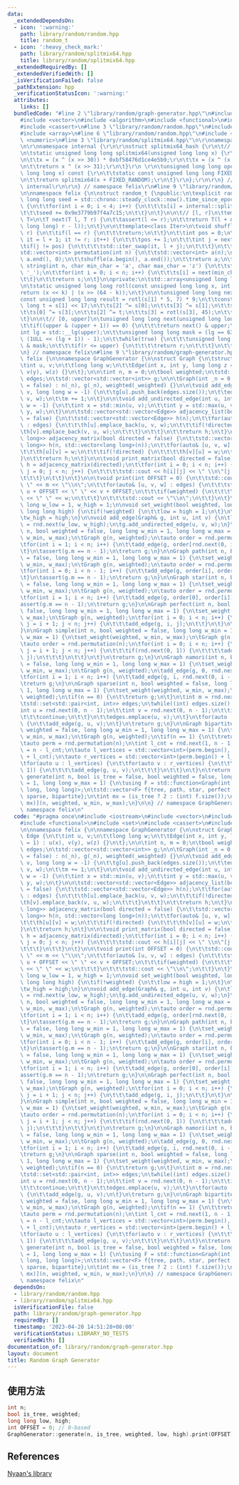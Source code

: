 ```yaml
---
data:
  _extendedDependsOn:
  - icon: ':warning:'
    path: library/random/random.hpp
    title: random_t
  - icon: ':heavy_check_mark:'
    path: library/random/splitmix64.hpp
    title: library/random/splitmix64.hpp
  _extendedRequiredBy: []
  _extendedVerifiedWith: []
  _isVerificationFailed: false
  _pathExtension: hpp
  _verificationStatusIcon: ':warning:'
  attributes:
    links: []
  bundledCode: "#line 2 \"library/random/graph-generator.hpp\"\n#include <iostream>\n\
    #include <vector>\n#include <algorithm>\n#include <functional>\n#include <set>\n\
    #include <cassert>\n#line 3 \"library/random/random.hpp\"\n#include <cstring>\n\
    #include <array>\n#line 6 \"library/random/random.hpp\"\n#include <chrono>\n#include\
    \ <numeric>\n#line 3 \"library/random/splitmix64.hpp\"\n\r\nnamespace felix {\r\
    \n\r\nnamespace internal {\r\n\r\nstruct splitmix64_hash {\r\n\t// http://xoshiro.di.unimi.it/splitmix64.c\r\
    \n\tstatic unsigned long long splitmix64(unsigned long long x) {\r\n\t\tx += 0x9e3779b97f4a7c15;\r\
    \n\t\tx = (x ^ (x >> 30)) * 0xbf58476d1ce4e5b9;\r\n\t\tx = (x ^ (x >> 27)) * 0x94d049bb133111eb;\r\
    \n\t\treturn x ^ (x >> 31);\r\n\t}\r\n \r\n\tunsigned long long operator()(unsigned\
    \ long long x) const {\r\n\t\tstatic const unsigned long long FIXED_RANDOM = std::chrono::steady_clock::now().time_since_epoch().count();\r\
    \n\t\treturn splitmix64(x + FIXED_RANDOM);\r\n\t}\r\n};\r\n\r\n} // namespace\
    \ internal\r\n\r\n} // namespace felix\r\n#line 9 \"library/random/random.hpp\"\
    \n\nnamespace felix {\n\nstruct random_t {\npublic:\n\texplicit random_t(unsigned\
    \ long long seed = std::chrono::steady_clock::now().time_since_epoch().count())\
    \ {\n\t\tfor(int i = 0; i < 4; i++) {\n\t\t\ts[i] = internal::splitmix64_hash::splitmix64(seed);\n\
    \t\t\tseed += 0x9e3779b97f4a7c15;\n\t\t}\n\t}\n\n\t// [l, r]\n\ttemplate<class\
    \ T>\n\tT next(T l, T r) {\n\t\tassert(l <= r);\n\t\treturn T(l + next((unsigned\
    \ long long) r - l));\n\t}\n\n\ttemplate<class Iter>\n\tvoid shuffle(Iter l, Iter\
    \ r) {\n\t\tif(l == r) {\n\t\t\treturn;\n\t\t}\n\t\tint pos = 0;\n\t\tfor(auto\
    \ it = l + 1; it != r; it++) {\n\t\t\tpos += 1;\n\t\t\tint j = next(pos);\n\t\t\
    \tif(j != pos) {\n\t\t\t\tstd::iter_swap(it, l + j);\n\t\t\t}\n\t\t}\n\t}\n\n\t\
    std::vector<int> permutation(int n) {\n\t\tstd::vector<int> a(n);\n\t\tstd::iota(a.begin(),\
    \ a.end(), 0);\n\t\tshuffle(a.begin(), a.end());\n\t\treturn a;\n\t}\n\n\tstd::string\
    \ string(int n, char min_char = 'a', char max_char = 'z') {\n\t\tstd::string s(n,\
    \ '_');\n\t\tfor(int i = 0; i < n; i++) {\n\t\t\ts[i] = next(min_char, max_char);\n\
    \t\t}\n\t\treturn s;\n\t}\n\nprivate:\n\tstd::array<unsigned long long, 4> s;\n\
    \n\tstatic unsigned long long rotl(const unsigned long long x, int k) {\n\t\t\
    return (x << k) | (x >> (64 - k));\n\t}\n\n\tunsigned long long next() {\n\t\t\
    const unsigned long long result = rotl(s[1] * 5, 7) * 9;\n\t\tconst unsigned long\
    \ long t = s[1] << 17;\n\t\ts[2] ^= s[0];\n\t\ts[3] ^= s[1];\n\t\ts[1] ^= s[2];\n\
    \t\ts[0] ^= s[3];\n\t\ts[2] ^= t;\n\t\ts[3] = rotl(s[3], 45);\n\t\treturn result;\n\
    \t}\n\n\t// [0, upper]\n\tunsigned long long next(unsigned long long upper) {\n\
    \t\tif((upper & (upper + 1)) == 0) {\n\t\t\treturn next() & upper;\n\t\t}\n\t\t\
    int lg = std::__lg(upper);\n\t\tunsigned long long mask = (lg == 63 ? ~0ULL :\
    \ (1ULL << (lg + 1)) - 1);\n\t\twhile(true) {\n\t\t\tunsigned long long r = next()\
    \ & mask;\n\t\t\tif(r <= upper) {\n\t\t\t\treturn r;\n\t\t\t}\n\t\t}\n\t}\n} rnd;\n\
    \n} // namespace felix\n#line 9 \"library/random/graph-generator.hpp\"\n\nnamespace\
    \ felix {\n\nnamespace GraphGenerator {\n\nstruct Graph {\n\tstruct Edge {\n\t\
    \tint u, v;\n\t\tlong long w;\n\t\tEdge(int x, int y, long long z = 1) : u(x),\
    \ v(y), w(z) {}\n\t};\n\n\tint n, m = 0;\n\tbool weighted;\n\tstd::vector<Edge>\
    \ edges;\n\tstd::vector<std::vector<int>> g;\n\n\tGraph(int _n = 0, bool _weighted\
    \ = false) : n(_n), g(_n), weighted(_weighted) {}\n\n\tvoid add_edge(int u, int\
    \ v, long long w = -1) {\n\t\tg[u].push_back(edges.size());\n\t\tedges.emplace_back(u,\
    \ v, w);\n\t\tm += 1;\n\t}\n\n\tvoid add_undirected_edge(int u, int v, long long\
    \ w = -1) {\n\t\tint x = std::min(u, v);\n\t\tint y = std::max(u, v);\n\t\tadd_edge(x,\
    \ y, w);\n\t}\n\n\tstd::vector<std::vector<Edge>> adjacency_list(bool directed\
    \ = false) {\n\t\tstd::vector<std::vector<Edge>> h(n);\n\t\tfor(auto& [u, v, w]\
    \ : edges) {\n\t\t\th[u].emplace_back(u, v, w);\n\t\t\tif(!directed) {\n\t\t\t\
    \th[v].emplace_back(v, u, w);\n\t\t\t}\n\t\t}\n\t\treturn h;\n\t}\n\n\tstd::vector<std::vector<long\
    \ long>> adjacency_matrix(bool directed = false) {\n\t\tstd::vector<std::vector<long\
    \ long>> h(n, std::vector<long long>(n));\n\t\tfor(auto& [u, v, w] : edges) {\n\
    \t\t\th[u][v] = w;\n\t\t\tif(!directed) {\n\t\t\t\th[v][u] = w;\n\t\t\t}\n\t\t\
    }\n\t\treturn h;\n\t}\n\n\tvoid print_matrix(bool directed = false) {\n\t\tauto\
    \ h = adjacency_matrix(directed);\n\t\tfor(int i = 0; i < n; i++) {\n\t\t\tfor(int\
    \ j = 0; j < n; j++) {\n\t\t\t\tstd::cout << h[i][j] << \" \\n\"[j == n - 1];\n\
    \t\t\t}\n\t\t}\n\t}\n\n\tvoid print(int OFFSET = 0) {\n\t\tstd::cout << n << \"\
    \ \" << m << \"\\n\";\n\t\tfor(auto& [u, v, w] : edges) {\n\t\t\tstd::cout <<\
    \ u + OFFSET << \" \" << v + OFFSET;\n\t\t\tif(weighted) {\n\t\t\t\tstd::cout\
    \ << \" \" << w;\n\t\t\t}\n\t\t\tstd::cout << \"\\n\";\n\t\t}\n\t}\n};\n\nlong\
    \ long w_low = 1, w_high = 1;\n\nvoid set_weight(bool weighted, long long low,\
    \ long long high) {\n\tif(!weighted) {\n\t\tlow = high = 1;\n\t}\n\tw_low = low;\n\
    \tw_high = high;\n}\n\nvoid add_edge(Graph& g, int u, int v) {\n\tlong long w\
    \ = rnd.next(w_low, w_high);\n\tg.add_undirected_edge(u, v, w);\n}\n\nGraph tree(int\
    \ n, bool weighted = false, long long w_min = 1, long long w_max = 1) {\n\tset_weight(weighted,\
    \ w_min, w_max);\n\tGraph g(n, weighted);\n\tauto order = rnd.permutation(n);\n\
    \tfor(int i = 1; i < n; i++) {\n\t\tadd_edge(g, order[rnd.next(0, i - 1)], order[i]);\n\
    \t}\n\tassert(g.m == n - 1);\n\treturn g;\n}\n\nGraph path(int n, bool weighted\
    \ = false, long long w_min = 1, long long w_max = 1) {\n\tset_weight(weighted,\
    \ w_min, w_max);\n\tGraph g(n, weighted);\n\tauto order = rnd.permutation(n);\n\
    \tfor(int i = 0; i < n - 1; i++) {\n\t\tadd_edge(g, order[i], order[i + 1]);\n\
    \t}\n\tassert(g.m == n - 1);\n\treturn g;\n}\n\nGraph star(int n, bool weighted\
    \ = false, long long w_min = 1, long long w_max = 1) {\n\tset_weight(weighted,\
    \ w_min, w_max);\n\tGraph g(n, weighted);\n\tauto order = rnd.permutation(n);\n\
    \tfor(int i = 1; i < n; i++) {\n\t\tadd_edge(g, order[0], order[i]);\n\t}\n\t\
    assert(g.m == n - 1);\n\treturn g;\n}\n\nGraph perfect(int n, bool weighted =\
    \ false, long long w_min = 1, long long w_max = 1) {\n\tset_weight(weighted, w_min,\
    \ w_max);\n\tGraph g(n, weighted);\n\tfor(int i = 0; i < n; i++) {\n\t\tfor(int\
    \ j = i + 1; j < n; j++) {\n\t\t\tadd_edge(g, i, j);\n\t\t}\n\t}\n\treturn g;\n\
    }\n\nGraph simple(int n, bool weighted = false, long long w_min = 1, long long\
    \ w_max = 1) {\n\tset_weight(weighted, w_min, w_max);\n\tGraph g(n, weighted);\n\
    \tauto order = rnd.permutation(n);\n\tfor(int i = 0; i < n; i++) {\n\t\tfor(int\
    \ j = i + 1; j < n; j++) {\n\t\t\tif(rnd.next(0, 1)) {\n\t\t\t\tadd_edge(g, i,\
    \ j);\n\t\t\t}\n\t\t}\n\t}\n\treturn g;\n}\n\nGraph namori(int n, bool weighted\
    \ = false, long long w_min = 1, long long w_max = 1) {\n\tset_weight(weighted,\
    \ w_min, w_max);\n\tGraph g(n, weighted);\n\tadd_edge(g, 0, rnd.next(1, n - 1));\n\
    \tfor(int i = 1; i < n; i++) {\n\t\tadd_edge(g, i, rnd.next(0, i - 1));\n\t}\n\
    \treturn g;\n}\n\nGraph sparse(int n, bool weighted = false, long long w_min =\
    \ 1, long long w_max = 1) {\n\tset_weight(weighted, w_min, w_max);\n\tGraph g(n,\
    \ weighted);\n\tif(n == 0) {\n\t\treturn g;\n\t}\n\tint m = rnd.next(0, n - 1);\n\
    \tstd::set<std::pair<int, int>> edges;\n\twhile((int) edges.size() < m) {\n\t\t\
    int u = rnd.next(0, n - 1);\n\t\tint v = rnd.next(0, n - 1);\n\t\tif(u >= v) {\n\
    \t\t\tcontinue;\n\t\t}\n\t\tedges.emplace(u, v);\n\t}\n\tfor(auto [u, v] : edges)\
    \ {\n\t\tadd_edge(g, u, v);\n\t}\n\treturn g;\n}\n\nGraph bipartite(int n, bool\
    \ weighted = false, long long w_min = 1, long long w_max = 1) {\n\tset_weight(weighted,\
    \ w_min, w_max);\n\tGraph g(n, weighted);\n\tif(n == 1) {\n\t\treturn g;\n\t}\n\
    \tauto perm = rnd.permutation(n);\n\tint l_cnt = rnd.next(1, n - 1);\n\tint r_cnt\
    \ = n - l_cnt;\n\tauto l_vertices = std::vector<int>(perm.begin(), perm.begin()\
    \ + l_cnt);\n\tauto r_vertices = std::vector<int>(perm.begin() + l_cnt, perm.end());\n\
    \tfor(auto u : l_vertices) {\n\t\tfor(auto v : r_vertices) {\n\t\t\tif(rnd.next(0,\
    \ 1)) {\n\t\t\t\tadd_edge(g, u, v);\n\t\t\t}\n\t\t}\n\t}\n\treturn g;\n}\n\nGraph\
    \ generate(int n, bool is_tree = false, bool weighted = false, long long w_min\
    \ = 1, long long w_max = 1) {\n\tusing F = std::function<Graph(int, bool, long\
    \ long, long long)>;\n\tstd::vector<F> f{tree, path, star, perfect, simple, namori,\
    \ sparse, bipartite};\n\tint mx = (is_tree ? 2 : (int) f.size());\n\treturn f[rnd.next(0,\
    \ mx)](n, weighted, w_min, w_max);\n}\n\n} // namespace GraphGenerator\n\n} //\
    \ namespace felix\n"
  code: "#pragma once\n#include <iostream>\n#include <vector>\n#include <algorithm>\n\
    #include <functional>\n#include <set>\n#include <cassert>\n#include \"random.hpp\"\
    \n\nnamespace felix {\n\nnamespace GraphGenerator {\n\nstruct Graph {\n\tstruct\
    \ Edge {\n\t\tint u, v;\n\t\tlong long w;\n\t\tEdge(int x, int y, long long z\
    \ = 1) : u(x), v(y), w(z) {}\n\t};\n\n\tint n, m = 0;\n\tbool weighted;\n\tstd::vector<Edge>\
    \ edges;\n\tstd::vector<std::vector<int>> g;\n\n\tGraph(int _n = 0, bool _weighted\
    \ = false) : n(_n), g(_n), weighted(_weighted) {}\n\n\tvoid add_edge(int u, int\
    \ v, long long w = -1) {\n\t\tg[u].push_back(edges.size());\n\t\tedges.emplace_back(u,\
    \ v, w);\n\t\tm += 1;\n\t}\n\n\tvoid add_undirected_edge(int u, int v, long long\
    \ w = -1) {\n\t\tint x = std::min(u, v);\n\t\tint y = std::max(u, v);\n\t\tadd_edge(x,\
    \ y, w);\n\t}\n\n\tstd::vector<std::vector<Edge>> adjacency_list(bool directed\
    \ = false) {\n\t\tstd::vector<std::vector<Edge>> h(n);\n\t\tfor(auto& [u, v, w]\
    \ : edges) {\n\t\t\th[u].emplace_back(u, v, w);\n\t\t\tif(!directed) {\n\t\t\t\
    \th[v].emplace_back(v, u, w);\n\t\t\t}\n\t\t}\n\t\treturn h;\n\t}\n\n\tstd::vector<std::vector<long\
    \ long>> adjacency_matrix(bool directed = false) {\n\t\tstd::vector<std::vector<long\
    \ long>> h(n, std::vector<long long>(n));\n\t\tfor(auto& [u, v, w] : edges) {\n\
    \t\t\th[u][v] = w;\n\t\t\tif(!directed) {\n\t\t\t\th[v][u] = w;\n\t\t\t}\n\t\t\
    }\n\t\treturn h;\n\t}\n\n\tvoid print_matrix(bool directed = false) {\n\t\tauto\
    \ h = adjacency_matrix(directed);\n\t\tfor(int i = 0; i < n; i++) {\n\t\t\tfor(int\
    \ j = 0; j < n; j++) {\n\t\t\t\tstd::cout << h[i][j] << \" \\n\"[j == n - 1];\n\
    \t\t\t}\n\t\t}\n\t}\n\n\tvoid print(int OFFSET = 0) {\n\t\tstd::cout << n << \"\
    \ \" << m << \"\\n\";\n\t\tfor(auto& [u, v, w] : edges) {\n\t\t\tstd::cout <<\
    \ u + OFFSET << \" \" << v + OFFSET;\n\t\t\tif(weighted) {\n\t\t\t\tstd::cout\
    \ << \" \" << w;\n\t\t\t}\n\t\t\tstd::cout << \"\\n\";\n\t\t}\n\t}\n};\n\nlong\
    \ long w_low = 1, w_high = 1;\n\nvoid set_weight(bool weighted, long long low,\
    \ long long high) {\n\tif(!weighted) {\n\t\tlow = high = 1;\n\t}\n\tw_low = low;\n\
    \tw_high = high;\n}\n\nvoid add_edge(Graph& g, int u, int v) {\n\tlong long w\
    \ = rnd.next(w_low, w_high);\n\tg.add_undirected_edge(u, v, w);\n}\n\nGraph tree(int\
    \ n, bool weighted = false, long long w_min = 1, long long w_max = 1) {\n\tset_weight(weighted,\
    \ w_min, w_max);\n\tGraph g(n, weighted);\n\tauto order = rnd.permutation(n);\n\
    \tfor(int i = 1; i < n; i++) {\n\t\tadd_edge(g, order[rnd.next(0, i - 1)], order[i]);\n\
    \t}\n\tassert(g.m == n - 1);\n\treturn g;\n}\n\nGraph path(int n, bool weighted\
    \ = false, long long w_min = 1, long long w_max = 1) {\n\tset_weight(weighted,\
    \ w_min, w_max);\n\tGraph g(n, weighted);\n\tauto order = rnd.permutation(n);\n\
    \tfor(int i = 0; i < n - 1; i++) {\n\t\tadd_edge(g, order[i], order[i + 1]);\n\
    \t}\n\tassert(g.m == n - 1);\n\treturn g;\n}\n\nGraph star(int n, bool weighted\
    \ = false, long long w_min = 1, long long w_max = 1) {\n\tset_weight(weighted,\
    \ w_min, w_max);\n\tGraph g(n, weighted);\n\tauto order = rnd.permutation(n);\n\
    \tfor(int i = 1; i < n; i++) {\n\t\tadd_edge(g, order[0], order[i]);\n\t}\n\t\
    assert(g.m == n - 1);\n\treturn g;\n}\n\nGraph perfect(int n, bool weighted =\
    \ false, long long w_min = 1, long long w_max = 1) {\n\tset_weight(weighted, w_min,\
    \ w_max);\n\tGraph g(n, weighted);\n\tfor(int i = 0; i < n; i++) {\n\t\tfor(int\
    \ j = i + 1; j < n; j++) {\n\t\t\tadd_edge(g, i, j);\n\t\t}\n\t}\n\treturn g;\n\
    }\n\nGraph simple(int n, bool weighted = false, long long w_min = 1, long long\
    \ w_max = 1) {\n\tset_weight(weighted, w_min, w_max);\n\tGraph g(n, weighted);\n\
    \tauto order = rnd.permutation(n);\n\tfor(int i = 0; i < n; i++) {\n\t\tfor(int\
    \ j = i + 1; j < n; j++) {\n\t\t\tif(rnd.next(0, 1)) {\n\t\t\t\tadd_edge(g, i,\
    \ j);\n\t\t\t}\n\t\t}\n\t}\n\treturn g;\n}\n\nGraph namori(int n, bool weighted\
    \ = false, long long w_min = 1, long long w_max = 1) {\n\tset_weight(weighted,\
    \ w_min, w_max);\n\tGraph g(n, weighted);\n\tadd_edge(g, 0, rnd.next(1, n - 1));\n\
    \tfor(int i = 1; i < n; i++) {\n\t\tadd_edge(g, i, rnd.next(0, i - 1));\n\t}\n\
    \treturn g;\n}\n\nGraph sparse(int n, bool weighted = false, long long w_min =\
    \ 1, long long w_max = 1) {\n\tset_weight(weighted, w_min, w_max);\n\tGraph g(n,\
    \ weighted);\n\tif(n == 0) {\n\t\treturn g;\n\t}\n\tint m = rnd.next(0, n - 1);\n\
    \tstd::set<std::pair<int, int>> edges;\n\twhile((int) edges.size() < m) {\n\t\t\
    int u = rnd.next(0, n - 1);\n\t\tint v = rnd.next(0, n - 1);\n\t\tif(u >= v) {\n\
    \t\t\tcontinue;\n\t\t}\n\t\tedges.emplace(u, v);\n\t}\n\tfor(auto [u, v] : edges)\
    \ {\n\t\tadd_edge(g, u, v);\n\t}\n\treturn g;\n}\n\nGraph bipartite(int n, bool\
    \ weighted = false, long long w_min = 1, long long w_max = 1) {\n\tset_weight(weighted,\
    \ w_min, w_max);\n\tGraph g(n, weighted);\n\tif(n == 1) {\n\t\treturn g;\n\t}\n\
    \tauto perm = rnd.permutation(n);\n\tint l_cnt = rnd.next(1, n - 1);\n\tint r_cnt\
    \ = n - l_cnt;\n\tauto l_vertices = std::vector<int>(perm.begin(), perm.begin()\
    \ + l_cnt);\n\tauto r_vertices = std::vector<int>(perm.begin() + l_cnt, perm.end());\n\
    \tfor(auto u : l_vertices) {\n\t\tfor(auto v : r_vertices) {\n\t\t\tif(rnd.next(0,\
    \ 1)) {\n\t\t\t\tadd_edge(g, u, v);\n\t\t\t}\n\t\t}\n\t}\n\treturn g;\n}\n\nGraph\
    \ generate(int n, bool is_tree = false, bool weighted = false, long long w_min\
    \ = 1, long long w_max = 1) {\n\tusing F = std::function<Graph(int, bool, long\
    \ long, long long)>;\n\tstd::vector<F> f{tree, path, star, perfect, simple, namori,\
    \ sparse, bipartite};\n\tint mx = (is_tree ? 2 : (int) f.size());\n\treturn f[rnd.next(0,\
    \ mx)](n, weighted, w_min, w_max);\n}\n\n} // namespace GraphGenerator\n\n} //\
    \ namespace felix\n"
  dependsOn:
  - library/random/random.hpp
  - library/random/splitmix64.hpp
  isVerificationFile: false
  path: library/random/graph-generator.hpp
  requiredBy: []
  timestamp: '2023-04-20 14:51:28+08:00'
  verificationStatus: LIBRARY_NO_TESTS
  verifiedWith: []
documentation_of: library/random/graph-generator.hpp
layout: document
title: Random Graph Generator
---
```


## 使用方法
```cpp
int n;
bool is_tree, weighted;
long long low, high;
int OFFSET = 0; // 0-based
GraphGenerator::generate(n, is_tree, weighted, low, high).print(OFFSET);
```

## References
[Nyaan's library](https://nyaannyaan.github.io/library/random_graph/gen.hpp)
